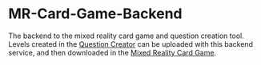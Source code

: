 # MR-Card-Game-Backend
The backend to the mixed reality card game and question creation tool. Levels created in the [Question Creator](https://github.com/rwth-acis/MR-Question-Creator-For-Card-Game) can be uploaded with this backend service, and then downloaded in the [Mixed Reality Card Game](https://github.com/rwth-acis/MR-Card-Game).
